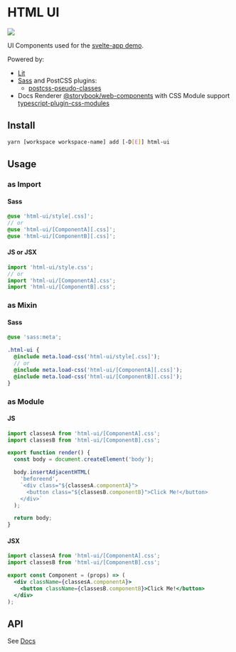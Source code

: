 # HTML UI

[<img src="https://codecov.io/gh/psychobolt/vite-storybook-boilerplate/branch/main/graph/badge.svg?flag=html-ui">](https://codecov.io/gh/psychobolt/vite-storybook-boilerplate/tree/main/packages/html-ui)

UI Components used for the [svelte-app demo](https://github.com/psychobolt/vite-storybook-boilerplate/tree/main/apps/svelte-app).

Powered by:

- [Lit](https://lit.dev)
- [Sass](https://sass-lang.com) and PostCSS plugins:
  - [postcss-pseudo-classes](https://www.npmjs.com/package/postcss-pseudo-classes)
- Docs Renderer [@storybook/web-components](https://www.npmjs.com/package/@storybook/web-components) with CSS Module support [typescript-plugin-css-modules](https://github.com/mrmckeb/typescript-plugin-css-modules)

## Install

```sh
yarn [workspace workspace-name] add [-D[E]] html-ui
```

## Usage

### as Import

#### Sass

```scss
@use 'html-ui/style[.css]';
// or
@use 'html-ui/[ComponentA][.css]';
@use 'html-ui/[ComponentB][.css]';
```

#### JS or JSX

```js
import 'html-ui/style.css';
// or
import 'html-ui/[ComponentA].css';
import 'html-ui/[ComponentB].css';
```

### as Mixin

#### Sass

```scss
@use 'sass:meta';

.html-ui {
  @include meta.load-css('html-ui/style[.css]');
  // or
  @include meta.load-css('html-ui/[ComponentA][.css]');
  @include meta.load-css('html-ui/[ComponentB][.css]');
}
```

### as Module

#### JS

```js
import classesA from 'html-ui/[ComponentA].css';
import classesB from 'html-ui/[ComponentB].css';

export function render() {
  const body = document.createElement('body');

  body.insertAdjacentHTML(
    'beforeend',
    `<div class="${classesA.componentA}">
      <button class="${classesB.componentB}">Click Me!</button>
    </div>`
  );

  return body;
}
```

#### JSX

```jsx
import classesA from 'html-ui/[ComponentA].css';
import classesB from 'html-ui/[ComponentB].css';

export const Component = (props) => (
  <div className={classesA.componentA}>
    <button className={classesB.componentB}>Click Me!</button>
  </div>
);
```

## API

See [Docs](https://main--642f32dc32967ec57a93be46.chromatic.com/?path=/docs/readme--docs)

